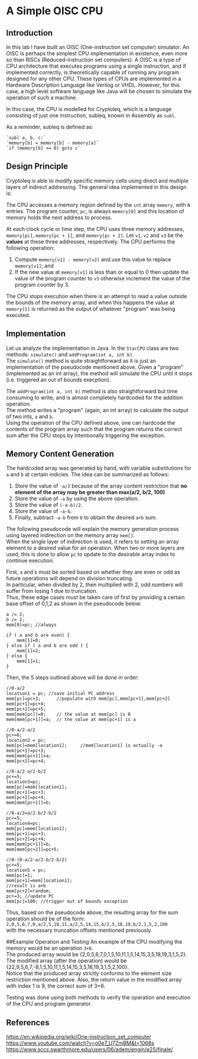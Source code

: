 # A Simple OISC CPU

## Introduction
In this lab I have built an OISC (One-instruction set computer) simulator. An OISC is perhaps the simplest CPU implementation in existence, even more so than RISCs (Reduced-instruction set computers).
A OISC is a type of CPU architecture that executes programs using a single instruction, and if implemented correctly, is theoretically capable of running any program designed for any other CPU. These types of CPUs
are implemented in a Hardware Description Language like Verilog or VHDL. However, for this case,
a high level software language like Java will be chosen to simulate the operation of such a machine.

In this case, the CPU is modelled for
Cryptoleq, which is a language consisting of just one instruction, subleq, known in Assembly as `subl`. 
  
As a reminder, subleq is defined as:

    `subl a, b, c:`  
    `memory[b] = memory[b] - memory[a]`  
    `if (memory[b] <= 0) goto c`
## Design Principle
Cryptoleq is able to modify specific memory cells
using direct and multiple layers of indirect addressing. The general idea implemented in this design is:

The CPU accesses a memory region defined by the `int` array `memory`, with `N` entries. The program counter, `pc`, is always `memory[0]` and this location of memory holds the next address to process.

At each clock cycle or time step, the CPU uses three memory addresses, `memory[pc]`, `memory[pc + 1]`, and `memory[pc + 2]`. Let `v1`, `v2` and `v3` be the **values** at these three addresses, respectively. The CPU performs the following operation:

1. Compute `memory[v1] - memory[v2]` and use this value to replace `memory[v1]`; and
2. If the new value at `memory[v1]` is less than or equal to 0 then update the value of the program counter to `v3` otherwise increment the value of the program counter by 3.

The CPU stops execution when there is an attempt to read a value outside the bounds of the memory array, and when this happens the value at `memory[1]` is returned as the output of whatever "program" was being executed.

## Implementation
Let us analyze the implementation in Java. In the `StarCPU` class are two methods: `simulate()` and `addProgram(int a, int b)`.  
The `simulate()` method is quite straightforward as it is just an implementation of the pseudocode mentioned above. Given a "program" (implemented as an int array), the method will simulate the CPU until it stops (i.e. triggered an out of bounds execption).


The `addProgram(int a, int b)` method is also straightforward but time consuming to write, and is almost completely hardcoded for the addition operation.  
The method writes a "program" (again, an int array) to calculate the output of two ints, `a` and `b`.  
Using the operation of the CPU defined above, one can hardcode the contents of the program array such that the program returns the correct sum after the CPU stops by intentionally triggering the exception.  

## Memory Content Generation  
The hardcoded array was generated by hand, with variable substitutions for `a` and `b` at certain indicies.
The idea can be summarized as follows:  

1. Store the value of `-a/2` because of the array content restriction that **no element of the array may be greater than max(a/2, b/2, 100)**  
2. Store the value of `-a` by using the above operation.
3. Store the value of `(-a-b)/2`.
4. Store the value of `-a-b`.
5. Finally, subtract `-a-b` from `0` to obtain the desired `a+b` sum.

The following pseudocode will explain the memory generation process using layered indirection on the memory array `mem[]`.  
When the single layer of indirection is used, it refers to setting an array element to a desired value for an operation. When two or more layers are used, this is done to allow `pc` to update to the desirable array index to continue execution.  

First, `a` and `b` must be sorted based on whether they are even or odd as future operations will depend on division truncating.  
In particular, when divided by 2, then multiplied with 2, odd numbers will suffer from losing 1 due to truncation.  
Thus, these edge cases must be taken care of first by providing a certain base offset of 0,1,2 as shown in the pseudocode below:  

    a /= 2;  
    b /= 2;  
    mem[0]=pc; //always  

    if ( a and b are even) {  
        mem[1]=0;  
    } else if ( a and b are odd ) {  
        mem[1]=2;  
    } else {  
        mem[1]=1;  
    }  

Then, the 5 steps outlined above will be done in order: 

    //0-a/2  
    location1 = pc; //save initial PC address  
    mem[pc]=pc+3;      //populate with mem[pc],mem[pc+1],mem[pc+2]  
    mem[pc+1]=pc+4;  
    mem[pc+2]=pc+5;  
    mem[mem[pc]]=0;    // the value at mem[pc] is 0  
    mem[mem[pc+1]]=a;  // the value at mem[pc+1] is a   

    //0-a/2-a/2  
    pc+=6;  
    location2 = pc;  
    mem[pc]=mem[location1];     //mem[location1] is actually -a  
    mem[pc+1]=pc+3;  
    mem[mem[pc+1]]=a;
    mem[pc+2]=pc+4;
    
    //0-a/2-a/2-b/2  
    pc+=5;  
    location3=pc;  
    mem[pc]=mem[location1];  
    mem[pc+1]=pc+3;  
    mem[pc+2]=pc+4;  
    mem[mem[pc+1]]=b;
    
    //0-a/2=a/2-b/2-b/2  
    pc+=5;  
    location4=pc;  
    mem[pc]=mem[location1];  
    mem[pc+1]=pc+3;  
    mem[pc+2]=pc+4;  
    mem[mem[pc+1]]=b;  
    mem[mem[pc+2]]=pc+5;  
    
    //0-(0-a/2-a/2-b/2-b/2)  
    pc+=5;  
    location5 = pc;  
    mem[pc]=1;  
    mem[pc+1]=mem[location1];  
    //result is a+b  
    mem[pc+2]=random;  
    pc+=3; //update PC  
    mem[pc]=100; //trigger out of bounds exception  

Thus, based on the pseudocode above, the resulting array for the sum operation should be of the form:  
`2,0,5,6,7,0,a/2,5,10,11,a/2,5,14,15,b/2,5,18,19,b/2,1,5,2,100`  
with the necessary truncation offsets mentioned previously.

##Example Operation and Testing
An example of the CPU modifying the memory would be an operation `3+6`.  
The produced array would be {2,0,5,6,7,0,1,5,10,11,1,5,14,15,3,5,18,19,3,1,5,2}.  
The modified array (after the operation) would be {22,9,5,6,7,-8,1,5,10,11,1,5,14,15,3,5,18,19,3,1,5,2,100}.  
Notice that the produced array strictly conforms to the element size restriction mentioned above.
Also, the return value in the modified array with index 1 is 9, the correct sum of 3+6.  

Testing was done using both methods to verify the operation and execution of the CPU and program generator.
  
## References  
https://en.wikipedia.org/wiki/One-instruction_set_computer  
https://www.youtube.com/watch?v=o0e7_U7ZmBM&t=1068s  
https://www.sccs.swarthmore.edu/users/06/adem/engin/e25/finale/  